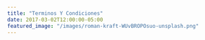 ```yaml
---
title: "Terminos Y Condiciones"
date: 2017-03-02T12:00:00-05:00
featured_image: "/images/roman-kraft-WUvBROPOsuo-unsplash.png"
---
```


